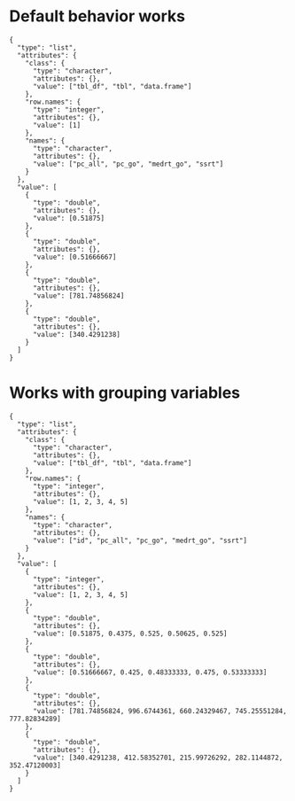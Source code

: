 # Default behavior works

    {
      "type": "list",
      "attributes": {
        "class": {
          "type": "character",
          "attributes": {},
          "value": ["tbl_df", "tbl", "data.frame"]
        },
        "row.names": {
          "type": "integer",
          "attributes": {},
          "value": [1]
        },
        "names": {
          "type": "character",
          "attributes": {},
          "value": ["pc_all", "pc_go", "medrt_go", "ssrt"]
        }
      },
      "value": [
        {
          "type": "double",
          "attributes": {},
          "value": [0.51875]
        },
        {
          "type": "double",
          "attributes": {},
          "value": [0.51666667]
        },
        {
          "type": "double",
          "attributes": {},
          "value": [781.74856824]
        },
        {
          "type": "double",
          "attributes": {},
          "value": [340.4291238]
        }
      ]
    }

# Works with grouping variables

    {
      "type": "list",
      "attributes": {
        "class": {
          "type": "character",
          "attributes": {},
          "value": ["tbl_df", "tbl", "data.frame"]
        },
        "row.names": {
          "type": "integer",
          "attributes": {},
          "value": [1, 2, 3, 4, 5]
        },
        "names": {
          "type": "character",
          "attributes": {},
          "value": ["id", "pc_all", "pc_go", "medrt_go", "ssrt"]
        }
      },
      "value": [
        {
          "type": "integer",
          "attributes": {},
          "value": [1, 2, 3, 4, 5]
        },
        {
          "type": "double",
          "attributes": {},
          "value": [0.51875, 0.4375, 0.525, 0.50625, 0.525]
        },
        {
          "type": "double",
          "attributes": {},
          "value": [0.51666667, 0.425, 0.48333333, 0.475, 0.53333333]
        },
        {
          "type": "double",
          "attributes": {},
          "value": [781.74856824, 996.6744361, 660.24329467, 745.25551284, 777.82834289]
        },
        {
          "type": "double",
          "attributes": {},
          "value": [340.4291238, 412.58352701, 215.99726292, 282.1144872, 352.47120003]
        }
      ]
    }

